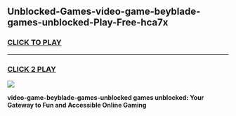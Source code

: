 
## Unblocked-Games-video-game-beyblade-games-unblocked-Play-Free-hca7x
<h3>
<a href="https://premium76.site?title=video-game-beyblade-games-unblocked&ref=15A">CLICK TO PLAY</a></h3>
<hr>

<h3>
<a href="https://premium76.site?title=video-game-beyblade-games-unblocked&ref=15A">CLICK 2 PLAY</a>
  
</h3>

<a href="https://premium76.site?title=video-game-beyblade-games-unblocked&ref=15A"><img src="https://clearcache.store/games.png"></a>


**video-game-beyblade-games-unblocked games unblocked: Your Gateway to Fun and Accessible Online Gaming**
